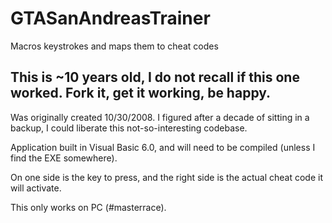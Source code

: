 # GTASanAndreasTrainer
Macros keystrokes and maps them to cheat codes

## This is ~10 years old, I do not recall if this one worked. Fork it, get it working, be happy.

Was originally created 10/30/2008. I figured after a decade of sitting in a backup, I could liberate this not-so-interesting codebase.

Application built in Visual Basic 6.0, and will need to be compiled (unless I find the EXE somewhere).

On one side is the key to press, and the right side is the actual cheat code it will activate.

This only works on PC (#masterrace).
